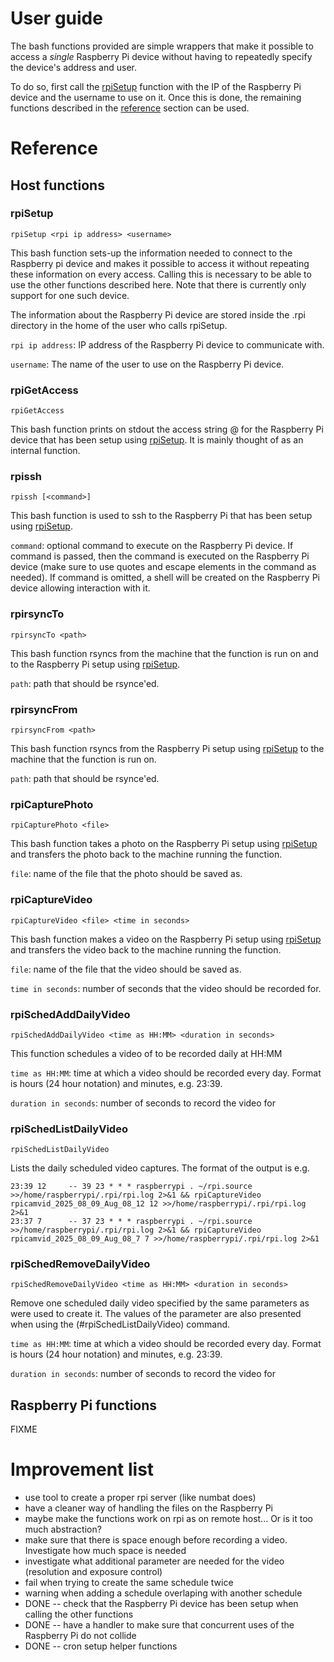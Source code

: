 # User guide

The bash functions provided are simple wrappers that make it possible to access a *single* Raspberry Pi device without having to repeatedly specify the device's address and user.

To do so, first call the [rpiSetup](#rpiSetup) function with the IP of the Raspberry Pi device and the username to use on it. Once this is done, the remaining functions described in the [reference](#Reference) section can be used.

# Reference

## Host functions

### rpiSetup

```
rpiSetup <rpi ip address> <username>
```

This bash function sets-up the information needed to connect to the Raspberry pi device and makes it possible to access it without repeating these information on every access.
Calling this is necessary to be able to use the other functions described here.
Note that there is currently only support for one such device.

The information about the Raspberry Pi device are stored inside the .rpi directory in the home of the user who calls rpiSetup.

`rpi ip address`: IP address of the Raspberry Pi device to communicate with.

`username`: The name of the user to use on the Raspberry Pi device.

### rpiGetAccess

```
rpiGetAccess
```

This bash function prints on stdout the access string <username>@<ip address> for the Raspberry Pi device that has been setup using [rpiSetup](#rpiSetup). It is mainly thought of as an internal function.

### rpissh

```
rpissh [<command>]
```

This bash function is used to ssh to the Raspberry Pi that has been setup using [rpiSetup](#rpiSetup).

`command`: optional command to execute on the Raspberry Pi device. If command is passed, then the command is executed on the Raspberry Pi device (make sure to use quotes and escape elements in the command as needed). If command is omitted, a shell will be created on the Raspberry Pi device allowing interaction with it.

### rpirsyncTo

```
rpirsyncTo <path>
```

This bash function rsyncs from the machine that the function is run on and to the Raspberry Pi setup using [rpiSetup](#rpiSetup).

`path`: path that should be rsynce'ed.

### rpirsyncFrom

```
rpirsyncFrom <path>
```

This bash function rsyncs from the Raspberry Pi setup using [rpiSetup](#rpiSetup) to the machine that the function is run on.

`path`: path that should be rsynce'ed.

### rpiCapturePhoto

```
rpiCapturePhoto <file>
```

This bash function takes a photo on the Raspberry Pi setup using [rpiSetup](#rpiSetup) and transfers the photo back to the machine running the function.

`file`: name of the file that the photo should be saved as.

### rpiCaptureVideo

```
rpiCaptureVideo <file> <time in seconds>
```

This bash function makes a video on the Raspberry Pi setup using [rpiSetup](#rpiSetup) and transfers the video back to the machine running the function.

`file`: name of the file that the video should be saved as.

`time in seconds`: number of seconds that the video should be recorded for.

### rpiSchedAddDailyVideo

```
rpiSchedAddDailyVideo <time as HH:MM> <duration in seconds>
```

This function schedules a video of <duration in seconds> to be recorded daily at HH:MM

`time as HH:MM`: time at which a video should be recorded every day. Format is hours (24 hour notation) and
                 minutes, e.g. 23:39.

`duration in seconds`: number of seconds to record the video for

### rpiSchedListDailyVideo

```
rpiSchedListDailyVideo
```

Lists the daily scheduled video captures. The format of the output is e.g.

```
23:39 12     -- 39 23 * * * raspberrypi . ~/rpi.source >>/home/raspberrypi/.rpi/rpi.log 2>&1 && rpiCaptureVideo rpicamvid_2025_08_09_Aug_08_12 12 >>/home/raspberrypi/.rpi/rpi.log 2>&1
23:37 7      -- 37 23 * * * raspberrypi . ~/rpi.source >>/home/raspberrypi/.rpi/rpi.log 2>&1 && rpiCaptureVideo rpicamvid_2025_08_09_Aug_08_7 7 >>/home/raspberrypi/.rpi/rpi.log 2>&1
```

### rpiSchedRemoveDailyVideo

```
rpiSchedRemoveDailyVideo <time as HH:MM> <duration in seconds>
```

Remove one scheduled daily video specified by the same parameters as were used to create it.
The values of the parameter are also presented when using the (#rpiSchedListDailyVideo) command.

`time as HH:MM`: time at which a video should be recorded every day. Format is hours (24 hour notation) and minutes, e.g. 23:39.

`duration in seconds`: number of seconds to record the video for

## Raspberry Pi functions

FIXME

# Improvement list

* use tool to create a proper rpi server (like numbat does)
* have a cleaner way of handling the files on the Raspberry Pi
* maybe make the functions work on rpi as on remote host... Or is it too much abstraction?
* make sure that there is space enough before recording a video. Investigate how much space is needed
* investigate what additional parameter are needed for the video (resolution and exposure control)
* fail when trying to create the same schedule twice
* warning when adding a schedule overlaping with another schedule
* DONE -- check that the Raspberry Pi device has been setup when calling the other functions
* DONE -- have a handler to make sure that concurrent uses of the Raspberry Pi do not collide
* DONE -- cron setup helper functions

